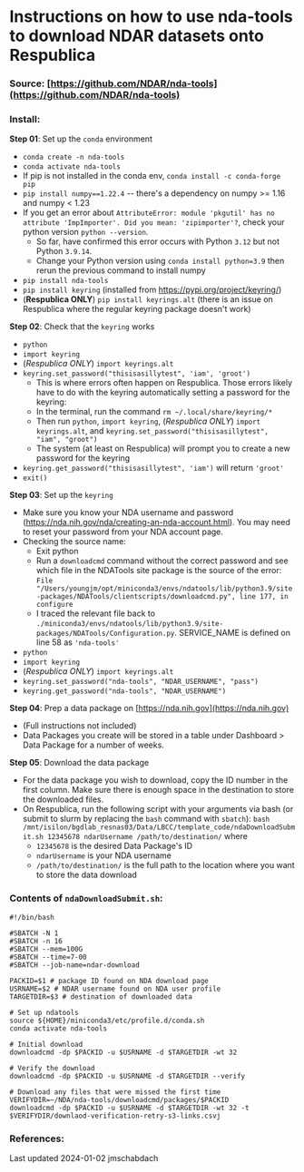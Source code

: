 # Instructions on how to use nda-tools to download NDAR datasets onto Respublica

### Source: [https://github.com/NDAR/nda-tools](https://github.com/NDAR/nda-tools)

### Install:

**Step 01**:  Set up the `conda` environment

- `conda create -n nda-tools`
- `conda activate nda-tools`
- If pip is not installed in the conda env, `conda install -c conda-forge pip`
- `pip install numpy==1.22.4` -- there's a dependency on numpy >= 1.16 and numpy < 1.23
- If you get an error about `AttributeError: module 'pkgutil' has no attribute 'ImpImporter'. Did you mean: 'zipimporter'?`, check your python version `python --version`. 
    - So far, have confirmed this error occurs with Python `3.12` but not Python `3.9.14`. 
    - Change your Python version using `conda install python=3.9` then rerun the previous command to install numpy
- `pip install nda-tools`
- `pip install keyring` (installed from https://pypi.org/project/keyring/)
- (**Respublica ONLY**) `pip install keyrings.alt` (there is an issue on Respublica where the regular keyring package doesn't work)

**Step 02**: Check that the `keyring` works

- `python`
- `import keyring`
- (*Respublica ONLY*) `import keyrings.alt`
- `keyring.set_password("thisisasillytest", 'iam', 'groot')`  
    - This is where errors often happen on Respublica. Those errors likely have to do with the keyring automatically setting a password for the keyring:
    - In the terminal, run the command `rm ~/.local/share/keyring/*`
    - Then run `python`, `import keyring`, (*Respublica ONLY*) `import keyrings.alt`,  and `keyring.set_password("thisisasillytest", "iam", "groot")`
    - The system (at least on Respublica) will prompt you to create a new password for the keyring
- `keyring.get_password("thisisasillytest", 'iam')` will return `'groot'`
- `exit()`

**Step 03**: Set up the `keyring`

- Make sure you know your NDA username and password (https://nda.nih.gov/nda/creating-an-nda-account.html). You may need to reset your password from your NDA account page.
- Checking the source name:
    - Exit python
    - Run a `downloadcmd` command without the correct password and see which file in the NDATools site package is the source of the error:  `File "/Users/youngjm/opt/miniconda3/envs/ndatools/lib/python3.9/site-packages/NDATools/clientscripts/downloadcmd.py", line 177, in configure`
    - I traced the relevant file back to `./miniconda3/envs/ndatools/lib/python3.9/site-packages/NDATools/Configuration.py`. SERVICE_NAME is defined on line 58 as `'nda-tools'`
- `python`
- `import keyring`
- (*Respublica ONLY*) `import keyrings.alt`
- `keyring.set_password("nda-tools", "NDAR_USERNAME", "pass")`
- `keyring.get_password("nda-tools", "NDAR_USERNAME")`

**Step 04**: Prep a data package on [https://nda.nih.gov](https://nda.nih.gov)

- (Full instructions not included)
- Data Packages you create will be stored in a table under Dashboard > Data Package for a number of weeks.

**Step 05**: Download the data package

- For the data package you wish to download, copy the ID number in the first column. Make sure there is enough space in the destination to store the downloaded files.
- On Respublica, run the following script with your arguments via bash (or submit to slurm by replacing the `bash` command with `sbatch`): `bash /mnt/isilon/bgdlab_resnas03/Data/LBCC/template_code/ndaDownloadSubmit.sh 12345678 ndarUsername /path/to/destination/` where
    - `12345678` is the desired Data Package's ID
    - `ndarUsername` is your NDA username
    - `/path/to/destination/` is the full path to the location where you want to store the data download

### Contents of `ndaDownloadSubmit.sh`:

```
#!/bin/bash

#SBATCH -N 1
#SBATCH -n 16
#SBATCH --mem=100G
#SBATCH --time=7-00
#SBATCH --job-name=ndar-download

PACKID=$1 # package ID found on NDA download page
USRNAME=$2 # NDAR username found on NDA user profile
TARGETDIR=$3 # destination of downloaded data

# Set up ndatools
source ${HOME}/miniconda3/etc/profile.d/conda.sh
conda activate nda-tools

# Initial download
downloadcmd -dp $PACKID -u $USRNAME -d $TARGETDIR -wt 32

# Verify the download
downloadcmd -dp $PACKID -u $USRNAME -d $TARGETDIR --verify

# Download any files that were missed the first time
VERIFYDIR=~/NDA/nda-tools/downloadcmd/packages/$PACKID
downloadcmd -dp $PACKID -u $USRNAME -d $TARGETDIR -wt 32 -t $VERIFYDIR/downlaod-verification-retry-s3-links.csvj

```


### References:


Last updated 2024-01-02 jmschabdach
